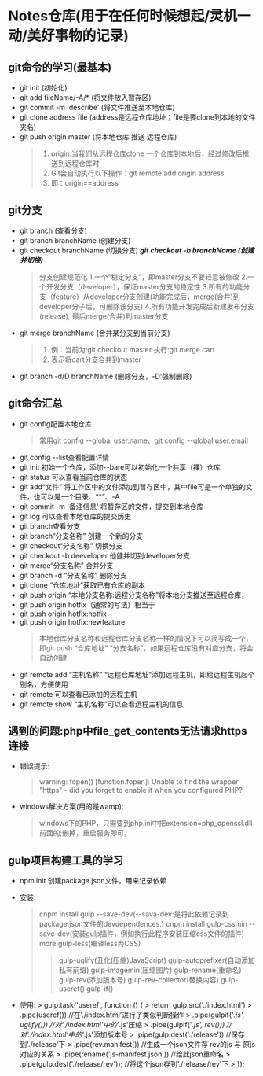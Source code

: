 # Notes仓库(用于在任何时候想起/灵机一动/美好事物的记录)
## git命令的学习(最基本)
- git init (初始化)
- git add  fileName/-A/* (将文件放入暂存区)
- git commit -m 'describe' (将文件推送至本地仓库)
- git clone address file (address是远程仓库地址；file是要clone到本地的文件夹名)
- git push origin master (将本地仓库 推送 远程仓库)
	>1. origin:当我们从远程仓库clone 一个仓库到本地后，经过修改后推送到远程仓库时
	>2. Git会自动执行以下操作：git remote add origin address
	>3. 即：origin==address
## git分支
- git branch (查看分支)
- git branch branchName (创建分支)
- git checkout branchName (切换分支)
***git checkout -b branchName (创建并切换)***
	> 	分支创建规范化
	>	1.一个“稳定分支”，即master分支不要轻意被修改
	>	2.一个开发分支（developer），保证master分支的稳定性
	>	3.所有的功能分支（feature）从developer分支创建(功能完成后，merge(合并)到developer分子后，可删除该分支)
	>	4.所有功能开发完成后新建发布分支(release),,最后merge(合并)到master分支
- git merge branchName (合并某分支到当前分支)
	>1. 例：当前为:git checkout master 执行:git merge cart
	>2. 表示将cart分支合并到master
- git branch -d/D branchName (删除分支，-D:强制删除)

## git命令汇总
- git config配置本地仓库
	> 常用git config --global user.name、git config --global user.email
- git config --list查看配置详情
- git init 初始一个仓库，添加--bare可以初始化一个共享（裸）仓库
- git status 可以查看当前仓库的状态
- git add“文件” 将工作区中的文件添加到暂存区中，其中file可是一个单独的文件，也可以是一个目录、“*”、-A
- git commit -m '备注信息' 将暂存区的文件，提交到本地仓库
- git log 可以查看本地仓库的提交历史
- git branch查看分支
- git branch“分支名称” 创建一个新的分支
- git checkout“分支名称” 切换分支
- git checkout -b deeveloper 他健并切到developer分支
- git merge“分支名称” 合并分支
- git branch -d “分支名称” 删除分支
- git clone “仓库地址”获取已有仓库的副本
- git push origin “本地分支名称:远程分支名称”将本地分支推送至远程仓库，
- git push origin hotfix（通常的写法）相当于
- git push origin hotfix:hotfix
- git push origin hotfix:newfeature
	> 本地仓库分支名称和远程仓库分支名称一样的情况下可以简写成一个，即git push “仓库地址” “分支名称”，如果远程仓库没有对应分支，将会自动创建
- git remote add “主机名称” “远程仓库地址”添加远程主机，即给远程主机起个别名，方便使用
- git remote 可以查看已添加的远程主机
- git remote show “主机名称”可以查看远程主机的信息




## 遇到的问题:php中file_get_contents无法请求https连接
- 错误提示:
	> warning: fopen() [function.fopen]: Unable to find the wrapper "https" - did you forget to enable it when you configured PHP?
- windows解决方案(用的是wamp):
	> windows下的PHP，只需要到php.ini中把extension=php_openssl.dll前面的;删掉，重启服务即可。



## gulp项目构建工具的学习
*	npm init 创建package.json文件，用来记录依赖
* 	安装:

	> cnpm install gulp --save-dev(--sava-dev:是将此依赖记录到package.json文件的devdependences.) 
	> cnpm install gulp-cssmin --save-dev(安装gulp插件，例如执行此程序安装压缩css文件的插件)
	> more:gulp-less(编译less为CSS) 
	>> gulp-uglify(丑化(压缩)JavaScript) 
	>> gulp-autoprefixer(自动添加私有前缀)
	>> gulp-imagemin(压缩图片) 
	>> gulp-rename(重命名) 
	>> gulp-rev(添加版本号) 
	>> gulp-rev-collector(替换内容)
	>> gulp-useref()
	>> gulp-if()

- 	使用:
		> 	gulp.task('useref', function () {
		>		return gulp.src('./index.html')
		>			.pipe(useref()) 					//在'./index.html'进行了类似判断操作
		>			.pipe(gulpif('*.js', uglify()))		//对'./index.html'中的'*.js'压缩
		>			.pipe(gulpif('*.js', rev()))		//对'./index.html'中的'*.js'添加版本号
		>			.pipe(gulp.dest('./release'))		//保存到'./release'下
		>			.pipe(rev.manifest()) 	//生成一个json文件存 rev的js 与 原js 对应的关系
		>			.pipe(rename('js-manifest.json'))	//给此json重命名
		>			.pipe(gulp.dest('./release/rev'));	//将这个json存到'./release/rev'下
		>	});
